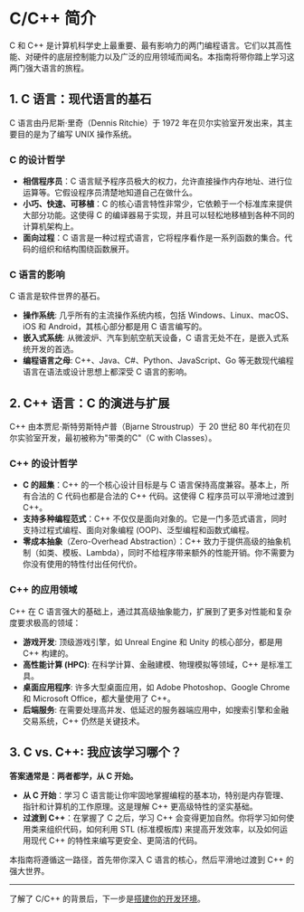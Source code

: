 # C/C++ 简介

C 和 C++ 是计算机科学史上最重要、最有影响力的两门编程语言。它们以其高性能、对硬件的底层控制能力以及广泛的应用领域而闻名。本指南将带你踏上学习这两门强大语言的旅程。

## 1. C 语言：现代语言的基石

C 语言由丹尼斯·里奇（Dennis Ritchie）于 1972 年在贝尔实验室开发出来，其主要目的是为了编写 UNIX 操作系统。

### C 的设计哲学

- **相信程序员**：C 语言赋予程序员极大的权力，允许直接操作内存地址、进行位运算等。它假设程序员清楚地知道自己在做什么。
- **小巧、快速、可移植**：C 的核心语言特性非常少，它依赖于一个标准库来提供大部分功能。这使得 C 的编译器易于实现，并且可以轻松地移植到各种不同的计算机架构上。
- **面向过程**：C 语言是一种过程式语言，它将程序看作是一系列函数的集合。代码的组织和结构围绕函数展开。

### C 语言的影响

C 语言是软件世界的基石。
- **操作系统**: 几乎所有的主流操作系统内核，包括 Windows、Linux、macOS、iOS 和 Android，其核心部分都是用 C 语言编写的。
- **嵌入式系统**: 从微波炉、汽车到航空航天设备，C 语言无处不在，是嵌入式系统开发的首选。
- **编程语言之母**: C++、Java、C#、Python、JavaScript、Go 等无数现代编程语言在语法或设计思想上都深受 C 语言的影响。

## 2. C++ 语言：C 的演进与扩展

C++ 由本贾尼·斯特劳斯特卢普（Bjarne Stroustrup）于 20 世纪 80 年代初在贝尔实验室开发，最初被称为"带类的C"（C with Classes）。

### C++ 的设计哲学

- **C 的超集**：C++ 的一个核心设计目标是与 C 语言保持高度兼容。基本上，所有合法的 C 代码也都是合法的 C++ 代码。这使得 C 程序员可以平滑地过渡到 C++。
- **支持多种编程范式**：C++ 不仅仅是面向对象的。它是一门多范式语言，同时支持过程式编程、面向对象编程 (OOP)、泛型编程和函数式编程。
- **零成本抽象**（Zero-Overhead Abstraction）：C++ 致力于提供高级的抽象机制（如类、模板、Lambda），同时不给程序带来额外的性能开销。你不需要为你没有使用的特性付出任何代价。

### C++ 的应用领域

C++ 在 C 语言强大的基础上，通过其高级抽象能力，扩展到了更多对性能和复杂度要求极高的领域：
- **游戏开发**: 顶级游戏引擎，如 Unreal Engine 和 Unity 的核心部分，都是用 C++ 构建的。
- **高性能计算 (HPC)**: 在科学计算、金融建模、物理模拟等领域，C++ 是标准工具。
- **桌面应用程序**: 许多大型桌面应用，如 Adobe Photoshop、Google Chrome 和 Microsoft Office，都大量使用了 C++。
- **后端服务**: 在需要处理高并发、低延迟的服务器端应用中，如搜索引擎和金融交易系统，C++ 仍然是关键技术。

## 3. C vs. C++: 我应该学习哪个？

**答案通常是：两者都学，从 C 开始。**

- **从 C 开始**：学习 C 语言能让你牢固地掌握编程的基本功，特别是内存管理、指针和计算机的工作原理。这是理解 C++ 更高级特性的坚实基础。
- **过渡到 C++**：在掌握了 C 之后，学习 C++ 会变得更加自然。你将学习如何使用类来组织代码，如何利用 STL (标准模板库) 来提高开发效率，以及如何运用现代 C++ 的特性来编写更安全、更简洁的代码。

本指南将遵循这一路径，首先带你深入 C 语言的核心，然后平滑地过渡到 C++ 的强大世界。

---

了解了 C/C++ 的背景后，下一步是[搭建你的开发环境](environment-setup.md)。 